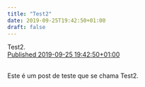 ```yaml
---
title: "Test2"
date: 2019-09-25T19:42:50+01:00
draft: false
---
```


<article class="h-entry">
  <div class="e-content p-name">Test2.</div>

  <a class="u-url" href="https://paulopinto.xyz/2019/09/25/test2/">
    Published <time class="dt-published">2019-09-25 19:42:50+01:00</time>
  </a>
</article>
<br>

Este é um post de teste que se chama Test2.

